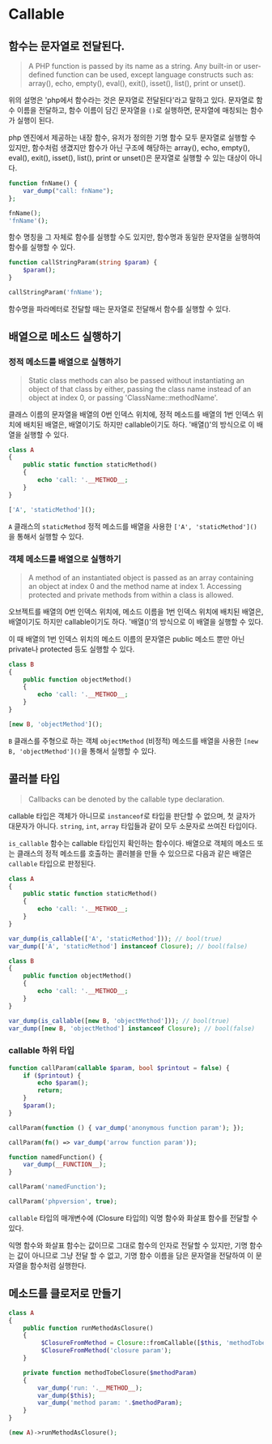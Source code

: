 # Callable

## 함수는 문자열로 전달된다.

> A PHP function is passed by its name as a string. Any built-in or user-defined function can be used, except language constructs such as: array(), echo, empty(), eval(), exit(), isset(), list(), print or unset().

위의 설명은 'php에서 함수라는 것은 문자열로 전달된다'라고 말하고 있다. 문자열로 함수 이름을 전달하고, 함수 이름이 담긴 문자열을 `()`로 실행하면, 문자열에 매칭되는 함수가 실행이 된다.

php 엔진에서 제공하는 내장 함수, 유저가 정의한 기명 함수 모두 문자열로 실행할 수 있지만, 함수처럼 생겼지만 함수가 아닌 구조에 해당하는 array(), echo, empty(), eval(), exit(), isset(), list(), print or unset()은 문자열로 실행할 수 있는 대상이 아니다.

```php
function fnName() {
    var_dump("call: fnName");
};

fnName();
'fnName'();
```

함수 명칭을 그 자체로 함수를 실행할 수도 있지만, 함수명과 동일한 문자열을 실행하여 함수를 실행할 수 있다.

```php
function callStringParam(string $param) {
    $param();
}

callStringParam('fnName');
```

함수명을 파라메터로 전달할 때는 문자열로 전달해서 함수를 실행할 수 있다.

## 배열으로 메소드 실행하기

### 정적 메소드를 배열으로 실행하기

> Static class methods can also be passed without instantiating an object of that class by either, passing the class name instead of an object at index 0, or passing 'ClassName::methodName'.

클래스 이름의 문자열을 배열의 0번 인덱스 위치에, 정적 메소드를 배열의 1번 인덱스 위치에 배치된 배열은, 배열이기도 하지만 callable이기도 하다. '배열()'의 방식으로 이 배열을 실행할 수 있다.

```php
class A
{
    public static function staticMethod()
    {
        echo 'call: '.__METHOD__;
    }
}

['A', 'staticMethod']();
```

`A` 클래스의 `staticMethod` 정적 메소드를 배열을 사용한 `['A', 'staticMethod']()`을 통해서 실행할 수 있다.

### 객체 메소드를 배열으로 실행하기

> A method of an instantiated object is passed as an array containing an object at index 0 and the method name at index 1. Accessing protected and private methods from within a class is allowed.

오브젝트를 배열의 0번 인덱스 위치에, 메소드 이름을 1번 인덱스 위치에 배치된 배열은, 배열이기도 하지만 callable이기도 하다. '배열()'의 방식으로 이 배열을 실행할 수 있다.

이 때 배열의 1번 인덱스 위치의 메소드 이름의 문자열은 public 메소드 뿐만 아닌 private나 protected 등도 실행할 수 있다.

```php
class B
{
    public function objectMethod()
    {
        echo 'call: '.__METHOD__;
    }
}

[new B, 'objectMethod']();
```

`B` 클래스를 주형으로 하는 객체 `objectMethod` (비정적) 메소드를 배열을 사용한 `[new B, 'objectMethod']()`을 통해서 실행할 수 있다.

## 콜러블 타입

> Callbacks can be denoted by the callable type declaration.

callable 타입은 객체가 아니므로 `instanceof`로 타입을 판단할 수 없으며, 첫 글자가 대문자가 아니다. `string`, `int`, `array` 타입들과 같이 모두 소문자로 쓰여진 타입이다.

`is_callable` 함수는 callable 타입인지 확인하는 함수이다. 배열으로 객체의 메소드 또는 클래스의 정적 메소드를 호출하는 콜러블을 만들 수 있으므로 다음과 같은 배열은 `callable` 타입으로 판정된다.

```php
class A
{
    public static function staticMethod()
    {
        echo 'call: '.__METHOD__;
    }
}

var_dump(is_callable(['A', 'staticMethod'])); // bool(true)
var_dump(['A', 'staticMethod'] instanceof Closure); // bool(false)
```

```php
class B
{
    public function objectMethod()
    {
        echo 'call: '.__METHOD__;
    }
}

var_dump(is_callable([new B, 'objectMethod'])); // bool(true)
var_dump([new B, 'objectMethod'] instanceof Closure); // bool(false)
```

### callable 하위 타입

```php
function callParam(callable $param, bool $printout = false) {
    if ($printout) {
        echo $param();
        return;
    }
    $param();
}

callParam(function () { var_dump('anonymous function param'); });

callParam(fn() => var_dump('arrow function param'));

function namedFunction() {
    var_dump(__FUNCTION__);
}

callParam('namedFunction');

callParam('phpversion', true);
```

`callable` 타입의 매개변수에 (Closure 타입의) 익명 함수와 화살표 함수를 전달할 수 있다.

익명 함수와 화살표 함수는 값이므로 그대로 함수의 인자로 전달할 수 있지만, 기명 함수는 값이 아니므로 그냥 전달 할 수 없고, 기명 함수 이름을 담은 문자열을 전달하여 이 문자열을 함수처럼 실행한다.

## 메소드를 클로저로 만들기

```php
class A
{
    public function runMethodAsClosure()
    {
    	 $ClosureFromMethod = Closure::fromCallable([$this, 'methodTobeClosure']);
    	 $ClosureFromMethod('closure param');
    }

    private function methodTobeClosure($methodParam)
    {
        var_dump('run: '.__METHOD__);
        var_dump($this);
        var_dump('method param: '.$methodParam);
    }
}

(new A)->runMethodAsClosure();
```
